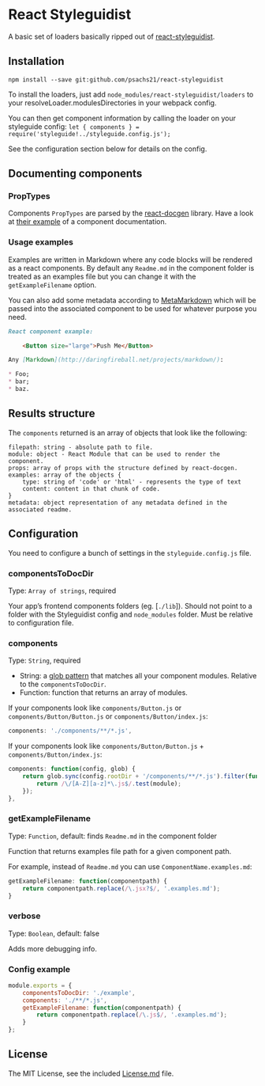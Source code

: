 # React Styleguidist

A basic set of loaders basically ripped out of [react-styleguidist](https://github.com/sapegin/react-styleguidist).


## Installation

```
npm install --save git:github.com/psachs21/react-styleguidist
```

To install the loaders, just add ```node_modules/react-styleguidist/loaders``` to your resolveLoader.modulesDirectories in your webpack config.

You can then get component information by calling the loader on your styleguide config: ```let { components } = require('styleguide!../styleguide.config.js');```

See the configuration section below for details on the config.

## Documenting components

### PropTypes

Components `PropTypes` are parsed by the [react-docgen](https://github.com/reactjs/react-docgen) library. Have a look at [their example](https://github.com/reactjs/react-docgen#example) of a component documentation.

### Usage examples

Examples are written in Markdown where any code blocks will be rendered as a react components. By default any `Readme.md` in the component folder is treated as an examples file but you can change it with the `getExampleFilename` option.

You can also add some metadata according to [MetaMarkdown](https://github.com/j201/meta-marked) which will be passed into the associated component to be used for whatever purpose you need.

```markdown
React component example:

	<Button size="large">Push Me</Button>

Any [Markdown](http://daringfireball.net/projects/markdown/):

* Foo;
* bar;
* baz.
```

## Results structure

The `components` returned is an array of objects that look like the following:

```
filepath: string - absolute path to file.
module: object - React Module that can be used to render the component.
props: array of props with the structure defined by react-docgen.
examples: array of the objects {
	type: string of 'code' or 'html' - represents the type of text
	content: content in that chunk of code.
}
metadata: object representation of any metadata defined in the associated readme.
```

## Configuration

You need to configure a bunch of settings in the `styleguide.config.js` file.

### componentsToDocDir

Type: `Array of strings`, required

Your app’s frontend components folders (eg. [`./lib`]). Should not point to a folder with the Styleguidist config and `node_modules` folder. Must be relative to configuration file.

### components

Type: `String`, required

- String: a [glob pattern](https://github.com/isaacs/node-glob#glob-primer) that matches all your component modules. Relative to the `componentsToDocDir`.
- Function: function that returns an array of modules.

If your components look like `components/Button.js` or `components/Button/Button.js` or `components/Button/index.js`:

```javascript
components: './components/**/*.js',
```

If your components look like `components/Button/Button.js` + `components/Button/index.js`:

```javascript
components: function(config, glob) {
	return glob.sync(config.rootDir + '/components/**/*.js').filter(function(module) {
		return /\/[A-Z][a-z]*\.js$/.test(module);
	});
},
```

### getExampleFilename

Type: `Function`, default: finds `Readme.md` in the component folder

Function that returns examples file path for a given component path.

For example, instead of `Readme.md` you can use `ComponentName.examples.md`:

```javascript
getExampleFilename: function(componentpath) {
	return componentpath.replace(/\.jsx?$/, '.examples.md');
}
```

### verbose

Type: `Boolean`, default: false

Adds more debugging info.


### Config example

```javascript
module.exports = {
	componentsToDocDir: './example',
	components: './**/*.js',
	getExampleFilename: function(componentpath) {
		return componentpath.replace(/\.js$/, '.examples.md');
	}
};
```

## License

The MIT License, see the included [License.md](License.md) file.
